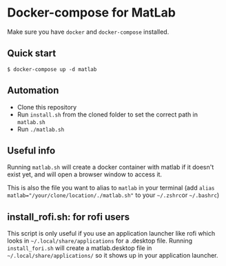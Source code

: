 # Docker-compose for MatLab
Make sure you have `docker` and `docker-compose` installed.

## Quick start
`$ docker-compose up -d matlab`

## Automation
- Clone this repository 
- Run `install.sh` from the cloned folder to set the correct path in `matlab.sh`
- Run `./matlab.sh`

## Useful info
Running `matlab.sh` will create a docker container with matlab if it doesn't exist yet, and will open a browser window to access it.

This is also the file you want to alias to `matlab` in your terminal (add `alias matlab="/your/clone/location/./matlab.sh"` to your `~/.zshrc`or `~/.bashrc`)

## install_rofi.sh: for rofi users
This script is only useful if you use an application launcher like rofi which looks in `~/.local/share/applications` for a .desktop file.
Running `install_fori.sh` will create a matlab.desktop file in `~/.local/share/applications/` so it shows up in your application launcher.